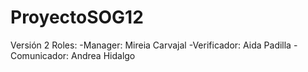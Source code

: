 # ProyectoSOG12
Versión 2
Roles:
-Manager: Mireia Carvajal
-Verificador: Aida Padilla
-Comunicador: Andrea Hidalgo
